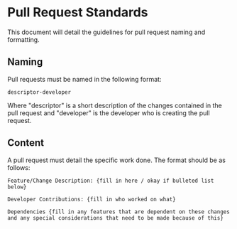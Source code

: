 # Pull Request Standards

This document will detail the guidelines for pull request naming and formatting.

## Naming

Pull requests must be named in the following format:

```
descriptor-developer
```

Where "descriptor" is a short description of the changes contained in the pull request and "developer" is the developer who is creating the pull request.

## Content

A pull request must detail the specific work done. The format should be as follows:

```
Feature/Change Description: {fill in here / okay if bulleted list below}

Developer Contributions: {fill in who worked on what}

Dependencies {fill in any features that are dependent on these changes and any special considerations that need to be made because of this}
```
